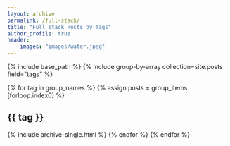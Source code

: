 ```yaml
---
layout: archive
permalink: /full-stack/
title: "Full stack Posts by Tags"
author_profile: true
header:
    images: "images/water.jpeg"
---
```


{% include base_path %}
{% include group-by-array collection=site.posts field="tags" %}

{% for tag in group_names %}
    {% assign posts = group_items [forloop.index0] %}
    <h2 id="{{ tag | slugify }}" class="archive_subtitle">{{ tag }}</h2>
    {% include archive-single.html %}
 {% endfor %}
{% endfor %}